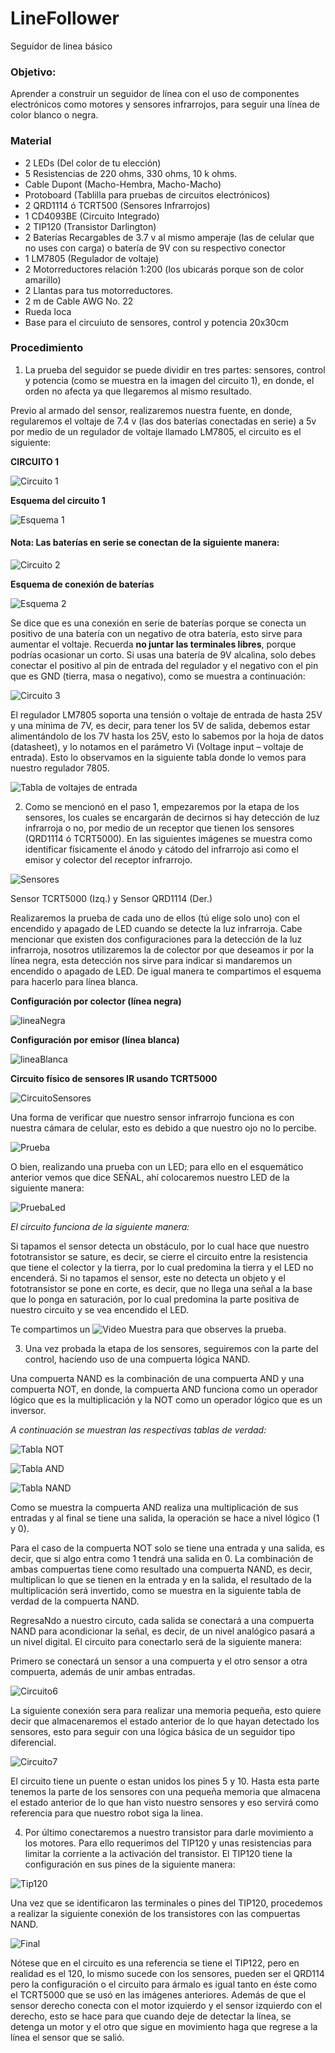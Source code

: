 # LineFollower
Seguidor de linea básico


### Objetivo:

Aprender a construir un seguidor de línea con el uso de componentes electrónicos como motores y sensores
infrarrojos, para seguir una línea de color blanco o negra.

### Material

* 2 LEDs (Del color de tu elección)
* 5 Resistencias de 220 ohms, 330 ohms, 10 k ohms.
* Cable Dupont (Macho-Hembra, Macho-Macho)
* Protoboard (Tablilla para pruebas de circuitos electrónicos)
* 2 QRD1114 ó TCRT500 (Sensores Infrarrojos)
* 1 CD4093BE (Circuito Integrado)
* 2 TIP120 (Transistor Darlington)
* 2 Baterías Recargables de 3.7 v al mismo amperaje (las de celular que no uses con carga) o batería de 9V con su
respectivo conector 
* 1 LM7805 (Regulador de voltaje) 
* 2 Motorreductores relación 1:200 (los ubicarás porque son de color amarillo) 
* 2 Llantas para tus motorreductores. 
* 2 m de Cable AWG No. 22 
* Rueda loca 
* Base para el circuiuto de sensores, control y potencia 20x30cm

### Procedimiento

1. La prueba del seguidor se puede dividir en tres partes: sensores, control y potencia (como se muestra en la imagen del circuito 1), en donde, el orden no afecta ya que llegaremos al mismo resultado.

Previo al armado del sensor, realizaremos nuestra fuente, en donde, regularemos el voltaje de 7.4 v (las dos baterías
conectadas en serie) a 5v por medio de un regulador de voltaje llamado LM7805, el circuito es el siguiente:

**CIRCUITO 1**

![Circuito 1](https://github.com/HackrobotsMX/LineFollower/blob/master/circuito1.PNG)

**Esquema del circuito 1**

![Esquema 1](https://github.com/HackrobotsMX/LineFollower/blob/master/esquema1.PNG)


#### Nota: Las baterías en serie se conectan de la siguiente manera:

![Circuito 2](https://github.com/HackrobotsMX/LineFollower/blob/master/circuito2.PNG)

**Esquema de conexión de baterías**

![Esquema 2](https://github.com/HackrobotsMX/LineFollower/blob/master/esquema2.PNG)


Se dice que es una conexión en serie de baterías porque se conecta un positivo de una batería con un negativo de otra
batería, esto sirve para aumentar el voltaje. Recuerda **no juntar las terminales libres**, porque podrías ocasionar un corto.
Si usas una batería de 9V alcalina, solo debes conectar el positivo al pin de entrada del regulador y el negativo con el pin
que es GND (tierra, masa o negativo), como se muestra a continuación:

![Circuito 3](https://github.com/HackrobotsMX/LineFollower/blob/master/circuito3.PNG)


El regulador LM7805 soporta una tensión o voltaje de entrada de hasta 25V y una mínima de 7V, es decir, para tener los
5V de salida, debemos estar alimentándolo de los 7V hasta los 25V, esto lo sabemos por la hoja de datos (datasheet), y
lo notamos en el parámetro Vi (Voltage input – voltaje de entrada). Esto lo observamos en la siguiente tabla donde lo
vemos para nuestro regulador 7805.

![Tabla de voltajes de entrada](https://github.com/HackrobotsMX/LineFollower/blob/master/TablaVI.PNG)


2. Como se mencionó en el paso 1, empezaremos por la etapa de los sensores, los cuales se encargarán de decirnos
si hay detección de luz infrarroja o no, por medio de un receptor que tienen los sensores (QRD1114 ó TCRT5000). En las
siguientes imágenes se muestra como identificar físicamente el ánodo y cátodo del infrarrojo asi como el emisor y
colector del receptor infrarrojo.

![Sensores](https://github.com/HackrobotsMX/LineFollower/blob/master/sensorinfrarrojo.png)



Sensor TCRT5000 (Izq.) y Sensor QRD1114 (Der.)


Realizaremos la prueba de cada uno de ellos (tú elige solo uno) con el encendido y apagado de LED cuando se detecte la
luz infrarroja. Cabe mencionar que existen dos configuraciones para la detección de la luz infrarroja, nosotros utilizaremos
la de colector por que deseamos ir por la línea negra, esta detección nos sirve para indicar si mandaremos un encendido
o apagado de LED. De igual manera te compartimos el esquema para hacerlo para línea blanca.


**Configuración por colector (línea negra)**

![lineaNegra](https://github.com/HackrobotsMX/LineFollower/blob/master/confColector.PNG)



**Configuración por emisor (línea blanca)**

![lineaBlanca](https://github.com/HackrobotsMX/LineFollower/blob/master/confEmisor.PNG)


**Circuito físico de sensores IR usando TCRT5000**

![CircuitoSensores](https://github.com/HackrobotsMX/LineFollower/blob/master/Circuito4.JPG)

Una forma de verificar que nuestro sensor infrarrojo funciona es con nuestra cámara de celular, esto es debido a que
nuestro ojo no lo percibe.

![Prueba](https://github.com/HackrobotsMX/LineFollower/blob/master/Circuito5.jpg)


O bien, realizando una prueba con un LED; para ello en el esquemático anterior vemos que dice SEÑAL, ahí colocaremos
nuestro LED de la siguiente manera:

![PruebaLed](https://github.com/HackrobotsMX/LineFollower/blob/master/confColectorLed.PNG)


_El circuito funciona de la siguiente manera:_

Si tapamos el sensor detecta un obstáculo, por lo cual hace que nuestro fototransistor se sature, es decir, se cierre el
circuito entre la resistencia que tiene el colector y la tierra, por lo cual predomina la tierra y el LED no encenderá.
Si no tapamos el sensor, este no detecta un objeto y el fototransistor se pone en corte, es decir, que no llega una señal a
la base que lo ponga en saturación, por lo cual predomina la parte positiva de nuestro circuito y se vea encendido el LED.

Te compartimos un ![Video Muestra](https://youtu.be/GUOZxIee6Yk) para que observes la prueba.


3. Una vez probada la etapa de los sensores, seguiremos con la parte del control, haciendo uso de una compuerta lógica
NAND.

Una compuerta NAND es la combinación de una compuerta AND y una compuerta NOT, en donde, la compuerta AND
funciona como un operador lógico que es la multiplicación y la NOT como un operador lógico que es un inversor.

_A continuación se muestran las respectivas tablas de verdad:_

![Tabla NOT](https://github.com/HackrobotsMX/LineFollower/blob/master/compuertaNot.png)

![Tabla AND](https://github.com/HackrobotsMX/LineFollower/blob/master/compuertaAnd.png)

![Tabla NAND](https://github.com/HackrobotsMX/LineFollower/blob/master/compuertaNand.png)

Como se muestra la compuerta AND realiza una multiplicación de sus entradas y al final se tiene una salida, la operación
se hace a nivel lógico (1 y 0).

Para el caso de la compuerta NOT solo se tiene una entrada y una salida, es decir, que si algo entra como 1 tendrá una salida en 0. La combinación de ambas compuertas tiene como resultado una compuerta NAND, es decir, multiplican lo que se tienen en la entrada y en la salida, el resultado de la multiplicación será invertido, como se muestra en la siguiente tabla de verdad de la compuerta NAND.

RegresaNdo a nuestro circuto, cada salida se conectará a una compuerta NAND para acondicionar la señal, es decir, de
un nivel analógico pasará a un nivel digital. El circuito para conectarlo será de la siguiente manera:

Primero se conectará un sensor a una compuerta y el otro sensor a otra compuerta, además de unir ambas entradas.

![Circuito6](https://github.com/HackrobotsMX/LineFollower/blob/master/circuito6.PNG)

La siguiente conexión sera para realizar una memoria pequeña, esto quiere decir que almacenaremos el estado anterior
de lo que hayan detectado los sensores, esto para seguir con una lógica básica de un seguidor tipo diferencial.

![Circuito7](https://github.com/HackrobotsMX/LineFollower/blob/master/circuito7.PNG)

El circuito tiene un puente o estan unidos los pines 5 y 10. Hasta esta parte tenemos la parte de los sensores con una
pequeña memoria que almacena el estado anterior de lo que han visto nuestro sensores y eso servirá como referencia
para que nuestro robot siga la linea.

4. Por último conectaremos a nuestro transistor para darle movimiento a los motores. Para ello requerimos del TIP120
y unas resistencias para limitar la corriente a la activación del transistor. El TIP120 tiene la configuración en sus pines de
la siguiente manera:

![Tip120](https://github.com/HackrobotsMX/LineFollower/blob/master/tip120.png)

Una vez que se identificaron las terminales o pines del TIP120, procedemos a realizar la siguiente conexión de los
transistores con las compuertas NAND.

![Final](https://github.com/HackrobotsMX/LineFollower/blob/master/circuitoFinal.PNG)

Nótese que en el circuito es una referencia se tiene el TIP122, pero en realidad es el 120, lo mismo sucede con los
sensores, pueden ser el QRD114 pero la configuración o el circuito para ármalo es igual tanto en éste como el TCRT5000
que se usó en las imágenes anteriores. Además de que el sensor derecho conecta con el motor izquierdo y el sensor
izquierdo con el derecho, esto se hace para que cuando deje de detectar la línea, se detenga un motor y el otro que
sigue en movimiento haga que regrese a la línea el sensor que se salió.
